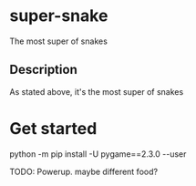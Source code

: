 # super-snake

The most super of snakes

## Description

As stated above, it's the most super of snakes

# Get started

python -m pip install -U pygame==2.3.0 --user

TODO:
Powerup.
maybe different food?
